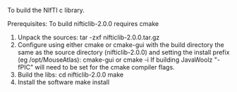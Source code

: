 To build the NIfTI c library.

Prerequisites: To build nifticlib-2.0.0 requires cmake

1. Unpack the sources:
     tar -zxf nifticlib-2.0.0.tar.gz
2. Configure using either cmake or cmake-gui with the build directory the
   same as the source directory (nifticlib-2.0.0) and setting the install
   prefix (eg /opt/MouseAtlas):
     cmake-gui
   or
     cmake -i
   If building JavaWoolz "-fPIC" will need to be set for the cmake compiler
   flags.
3. Build the libs:
     cd nifticlib-2.0.0
     make
4. Install the software
     make install
